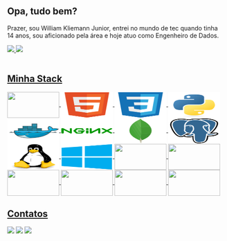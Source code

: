<h2>Opa, tudo bem?</h2>

Prazer, sou William Kliemann Junior, entrei no mundo de tec quando tinha 14 anos, sou aficionado pela área e hoje atuo como Engenheiro de Dados.




<div>
<a href="https://github.com/wkliemann">
<img height="180em" src="https://github-readme-stats.vercel.app/api/top-langs/?username=wkliemann&layout=compact&langs_count=7&theme=dracula"/>
<img height="180em" src="https://github-readme-stats.vercel.app/api?username=wkliemann&show_icons=true&theme=dracula&include_all_commits=true&count_private=true"/>
</div>

<div style="display: inline_block"><br>  
<h2>Minha Stack</h2>
  
  <img align="center" height="60" width="120" src="https://cdn.jsdelivr.net/gh/devicons/devicon/icons/amazonwebservices/amazonwebservices-original.svg">      
  <img align="center" height="60" width="120" src="https://raw.githubusercontent.com/devicons/devicon/master/icons/html5/html5-original.svg">
  <img align="center" height="60" width="120" src="https://raw.githubusercontent.com/devicons/devicon/master/icons/css3/css3-original.svg">
  <img align="center" height="60" width="120" src="https://raw.githubusercontent.com/devicons/devicon/master/icons/python/python-original.svg">
  <img align="center" height="60" width="120" src="https://raw.githubusercontent.com/devicons/devicon/master/icons/docker/docker-original.svg">
  <img align="center" height="60" width="120" src="https://raw.githubusercontent.com/devicons/devicon/master/icons/nginx/nginx-original.svg">
  <img align="center" height="60" width="120" src="https://raw.githubusercontent.com/devicons/devicon/master/icons/mongodb/mongodb-original.svg">
  <img align="center" height="60" width="120" src="https://raw.githubusercontent.com/devicons/devicon/master/icons/postgresql/postgresql-original.svg">
  <img align="center" height="60" width="120" src="https://raw.githubusercontent.com/devicons/devicon/master/icons/linux/linux-original.svg">
  <img align="center" height="60" width="120" src="https://raw.githubusercontent.com/devicons/devicon/master/icons/windows8/windows8-original.svg">
  <img align="center" height="60" width="120" src="https://cdn.jsdelivr.net/gh/devicons/devicon/icons/microsoftsqlserver/microsoftsqlserver-plain-wordmark.svg">
  <img align="center" height="60" width="120" src="https://cdn.jsdelivr.net/gh/devicons/devicon/icons/vscode/vscode-original.svg">
  <img align="center" height="60" width="120" src="https://cdn.jsdelivr.net/gh/devicons/devicon/icons/anaconda/anaconda-original-wordmark.svg">	
  <img align="center" height="60" width="120" src="https://cdn.jsdelivr.net/gh/devicons/devicon/icons/googlecloud/googlecloud-original.svg">  
  <img align="center" height="60" width="120" src="https://cdn.jsdelivr.net/gh/devicons/devicon/icons/pandas/pandas-original-wordmark.svg">
  <img align="center" height="60" width="120" src="https://cdn.jsdelivr.net/gh/devicons/devicon/icons/numpy/numpy-original-wordmark.svg">
          
</div>






<h2>Contatos</h2>

<div>
<a href="https://instagram.com/kliemann" target="_blank"><img src="https://img.shields.io/badge/-Instagram-%23E4405F?style=for-the-badge&logo=instagram&logoColor=white" target="_blank"></a>
<a href = "mailto:wkliemannjr@gmail.com"><img src="https://img.shields.io/badge/Gmail-D14836?style=for-the-badge&logo=gmail&logoColor=white" target="_blank"></a>
<a href="https://www.linkedin.com/in/william-kliemann-297b80a3" target="_blank"><img src="https://img.shields.io/badge/-LinkedIn-%230077B5?style=for-the-badge&logo=linkedin&logoColor=white" target="_blank"></a>   
</div>
